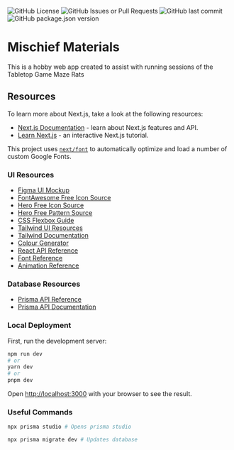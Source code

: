 ![GitHub License](https://img.shields.io/github/license/InstallationIssue/Mischief-Materials)
![GitHub Issues or Pull Requests](https://img.shields.io/github/issues/InstallationIssue/Mischief-Materials)
![GitHub last commit](https://img.shields.io/github/last-commit/InstallationIssue/Mischief-Materials)
![GitHub package.json version](https://img.shields.io/github/package-json/v/InstallationIssue/Mischief-Materials?filename=client%2Fpackage.json)

# Mischief Materials

This is a hobby web app created to assist with running sessions of the Tabletop Game Maze Rats

## Resources

To learn more about Next.js, take a look at the following resources:

- [Next.js Documentation](https://nextjs.org/docs) - learn about Next.js features and API.
- [Learn Next.js](https://nextjs.org/learn) - an interactive Next.js tutorial.

This project uses [`next/font`](https://nextjs.org/docs/basic-features/font-optimization) to automatically optimize and load a number of custom Google Fonts.

### UI Resources

- [Figma UI Mockup](https://www.figma.com/file/MoV25z5YXoqBKPIaHi4GRM/MRC-Layouts?type=design&node-id=0-1&mode=design&t=jBr15O7pjehRa1H7-0)
- [FontAwesome Free Icon Source](https://fontawesome.com/search)
- [Hero Free Icon Source](https://heroicons.com/)
- [Hero Free Pattern Source](https://heropatterns.com/)
- [CSS Flexbox Guide](https://css-tricks.com/snippets/css/a-guide-to-flexbox/)
- [Tailwind UI Resources](https://tailwindui.com/?ref=resources)
- [Tailwind Documentation](https://tailwindcss.com/docs/preflight)
- [Colour Generator](https://coolors.co/)
- [React API Reference](https://react.dev/reference/react)
- [Font Reference](https://developers.google.com/fonts/docs/css2)
- [Animation Reference](https://www.framer.com/motion/)

### Database Resources

- [Prisma API Reference](https://www.prisma.io/docs/reference/api-reference/prisma-schema-reference#default)
- [Prisma API Documentation](https://www.prisma.io/docs)

### Local Deployment

First, run the development server:

```bash
npm run dev
# or
yarn dev
# or
pnpm dev
```

Open [http://localhost:3000](http://localhost:3000) with your browser to see the result.

### Useful Commands

```bash
npx prisma studio # Opens prisma studio

npx prisma migrate dev # Updates database
```
